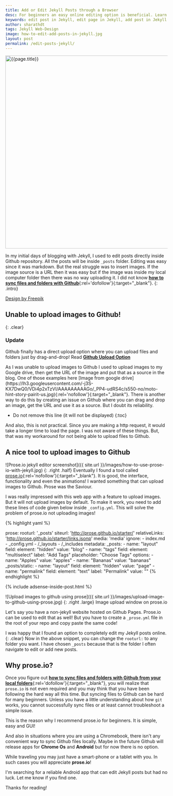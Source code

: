 ```yaml
---
title: Add or Edit Jekyll Posts through a Browser
desc: For beginners an easy online editing option is beneficial. Learn how to add posts, edit posts, and other Jekyll files online through prose.io in this tutorial. Also, find out how to upload images using prose.io! This can be really helpful when you are out on a trip and have an urge to write a Jekyll post.
keywords: edit post in Jekyll, edit page in Jekyll, add post in Jekyll
author: sharathdt
tags: Jekyll Web-Design
image: how-to-edit-add-posts-in-jekyll.jpg
layout: post
permalink: /edit-posts-jekyll/
---
```


<img width="600"   alt="{{page.title}}" title="{{page.title}}" itemprop="thumbnailUrl" class="left half noborder" src="/thumbs/{{page.image}}">

<i class="fa fa-quote-left fa-3x fa-pull-left fa-border"></i>In my initial days of blogging with Jekyll, I used to edit posts directly inside Github repository. All the posts will be inside ```_posts``` folder. Editing was easy since it was markdown. But the real struggle was to insert images. If the image source is a URL then it was easy but if the image was inside my local computer folder then there was no way uploading it. I did not know [**how to sync files and folders with Github**](http://blog.webjeda.com/how-to-sync-files-folders-with-github){:rel='dofollow'}{:target="_blank"}.
{: .intro}

<a rel="nofollow" target="_blank" href="http://www.freepik.com/free-vector/office-banners_800177.htm">Design by Freepik</a>

## Unable to upload images to Github!
{: .clear}
<div class="note">
   <h3>Update</h3>
    <p>Github finally has a direct upload option where you can upload files and folders just by drag-and-drop! Read <a target="_blank" href="http://blog.webjeda.com/github-upload-file-option/" ><strong>Github Upload Option</strong></a></p>
</div>
As I was unable to upload images to Github I used to upload images to my Google drive, then get the URL of the image and put that as a source in the blog. One of those examples here
[Image from google drive](https://lh3.googleusercontent.com/-j3S-KX7DwQ0/VDi4p2xTzVI/AAAAAAAAAGo/_PP4-udRS4c/s550-no/moto-hint-story-pairit-us.jpg){:rel='nofollow'}{:target="_blank"}.
There is another way to do this by creating an issue on Github where you can drag and drop an image, get the URL and use it as a source. But I doubt its reliability.

<div class="clear"></div>   


* Do not remove this line (it will not be displayed) 
{:toc}



And also, this is not practical. Since you are making a http request, it would take a longer time to load the page. I was not aware of these things. But, that was my workaround for not being able to upload files to Github.


## A nice tool to upload images to Github
![Prose.io jekyll editor screenshot]({{ site.url }}/images/how-to-use-prose-io-with-jekyll.jpg)
{: .right .half}
Eventually I found a tool called [prose.io](http://prose.io){:rel='nofollow'}{:target="_blank"}. It is good, the interface, functionality and even the animations! I wanted something that can upload images to Github. Prose was the Saviour.

I was really impressed with this web app with a feature to upload images. But it will not upload images by default. To make it work, you need to add these lines of code given below inside ```_config.yml```. This will solve the problem of prose.io not uploading images!

<div class="clear"></div>

{% highlight yaml %}

prose:
  rooturl: '_posts'
  siteurl: 'http://prose.github.io/starter/'
  relativeLinks: 'http://prose.github.io/starter/links.jsonp'
  media: 'media'
  ignore:
    - index.md
    - _config.yml
    - /_layouts
    - /_includes
  metadata:
    _posts:
      - name: "layout"
        field:
          element: "hidden"
          value: "blog"
      - name: "tags"
        field:
          element: "multiselect"
          label: "Add Tags"
          placeholder: "Choose Tags"
          options:
            - name: "Apples"
              value: "apples"
            - name: "Bananas"
              value: "bananas"
    _posts/static:
      - name: "layout"
        field:
          element: "hidden"
          value: "page"
      - name: "permalink"
        field:
          element: "text"
          label: "Permalink"
          value: ""
{% endhighlight %}

{% include adsense-inside-post.html %}

![Upload images to github using prose]({{ site.url }}/images/upload-image-to-github-using-prose.jpg)
{: .right .large}
Image upload window on prose.io

Let's say you have a non-jekyll website hosted on Github Pages. Prose.io can be used to edit that as well! But you have to create a ```_prose.yml``` file in the root of your repo and copy paste the same code!

I was happy that I found an option to completely edit my Jekyll posts online. 
{: .clear}
Now in the above snippet, you can change the ```rooturl:``` to any folder you want. I have chosen ```_posts``` because that is the folder I often navigate to edit or add new posts.

## Why prose.io?

Once you figure out [**how to sync files and folders with Github from your local folders**](http://blog.webjeda.com/how-to-sync-files-folders-with-github){:rel='dofollow'}{:target="_blank"}, you will realize that ```prose.io``` is not even required and you may think that you have been following the hard way all this time. But syncing files to Github can be hard for many beginners. Unless you have a little understanding about how ```git``` works, you cannot successfully sync files or at least cannot troubleshoot a simple issue.

This is the reason why I recommend prose.io for beginners. It is simple, easy and GUI!

And also in situations where you are using a Chromebook, there isn't any convenient way to sync Github files locally. Maybe in the future Github will release apps for **Chrome Os** and **Android** but for now there is no option. 

While traveling you may just have a smart-phone or a tablet with you. In such cases you will appreciate **prose.io**!

I'm searching for a reliable Android app that can edit Jekyll posts but had no luck. Let me know if you find one.

Thanks for reading!